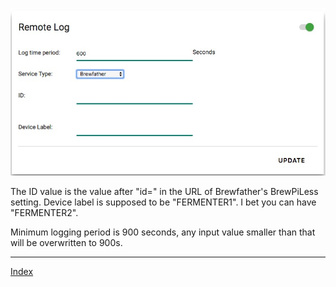 ![Brewfather](image/remote.log.brewfather.jpg?raw=true)

The ID value is the value after "id=" in the URL of Brewfather's BrewPiLess setting. Device label is supposed to be "FERMENTER1". I bet you can have "FERMENTER2".

Minimum logging period is 900 seconds, any input value smaller than that will be overwritten to 900s.

***
[Index](index.md)
